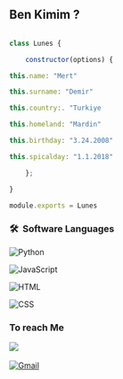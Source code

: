## Ben Kimim ?

```js

class Lunes {

    constructor(options) {

this.name: "Mert"

this.surname: "Demir"

this.country:. "Turkiye

this.homeland: "Mardin"

this.birthday: "3.24.2008"

this.spicalday: "1.1.2018"

    };

}

module.exports = Lunes

```

### 🛠 &nbsp;Software Languages

![Python](https://img.shields.io/badge/-Python-05122A?style=flat&logo=python)&nbsp;

![JavaScript](https://img.shields.io/badge/-JavaScript-05122A?style=flat&logo=javascript)&nbsp;

![HTML](https://img.shields.io/badge/-HTML-05122A?style=flat&logo=HTML5)&nbsp;

![CSS](https://img.shields.io/badge/-CSS-05122A?style=flat&logo=CSS3&logoColor=1572B6)&nbsp;

### To reach Me 

<a href="https://instagram.com/mertdemiroffcial"><img src="https://img.shields.io/badge/@mertdemiroffical-E4405F?style=flat&logo=Instagram&logoColor=white"/></a> &nbsp;

<a href="https://discord.com/users/966293245783068684"><img alt="Gmail" src="https://img.shields.io/badge/Discord-2f3236?style=flat&logo=discord&logoColor=blue" /></a>

